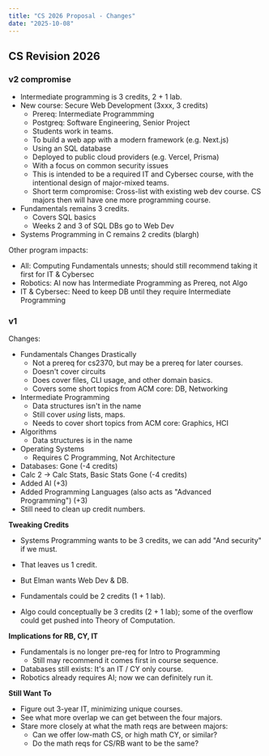 ```yaml
---
title: "CS 2026 Proposal - Changes"
date: "2025-10-08"
---
```


## CS Revision 2026

### v2 compromise

- Intermediate programming is 3 credits, 2 + 1 lab.
- New course: Secure Web Development (3xxx, 3 credits)
  - Prereq: Intermediate Programmming
  - Postgreq: Software Engineering, Senior Project
  - Students work in teams.
  - To build a web app with a modern framework (e.g. Next.js)
  - Using an SQL database
  - Deployed to public cloud providers (e.g. Vercel, Prisma)
  - With a focus on common security issues
  - This is intended to be a required IT and Cybersec course,
    with the intentional design of major-mixed teams.
  - Short term compromise: Cross-list with existing
    web dev course. CS majors then will have one more programming
    course.
- Fundamentals remains 3 credits.
  - Covers SQL basics
  - Weeks 2 and 3 of SQL DBs go to Web Dev
- Systems Programming in C remains 2 credits (blargh)

Other program impacts:

- All: Computing Fundamentals unnests; should still recommend taking it first
  for IT & Cybersec
- Robotics: AI now has Intermediate Programming as Prereq, not Algo
- IT & Cybersec: Need to keep DB until they require Intermediate Programming

### v1

Changes:

- Fundamentals Changes Drastically
  - Not a prereq for cs2370, but may be a prereq for later
    courses.
  - Doesn't cover circuits
  - Does cover files, CLI usage, and other domain basics.
  - Covers some short topics from ACM core: DB, Networking
- Intermediate Programming
  - Data structures isn't in the name
  - Still cover *using* lists, maps.
  - Needs to cover short topics from ACM core: Graphics, HCI
- Algorithms
  - Data structures is in the name
- Operating Systems
  - Requires C Programming, Not Architecture
- Databases: Gone (-4 credits)
- Calc 2 -> Calc Stats, Basic Stats Gone (-4 credits)
- Added AI (+3)
- Added Programming Languages (also acts as "Advanced Programming") (+3)
- Still need to clean up credit numbers.

**Tweaking Credits**

- Systems Programming wants to be 3 credits, we can add "And security" if we
must.
- That leaves us 1 credit.

- But Elman wants Web Dev & DB.
- Fundamentals could be 2 credits (1 + 1 lab).
- Algo could conceptually be 3 credits (2 + 1 lab); some of the overflow could
get pushed into Theory of Computation.

**Implications for RB, CY, IT**

- Fundamentals is no longer pre-req for Intro to Programming
  - Still may recommend it comes first in course sequence.
- Databases still exists: It's an IT / CY only course.
- Robotics already requires AI; now we can definitely run it.

**Still Want To**

- Figure out 3-year IT, minimizing unique courses.
- See what more overlap we can get between the four majors.
- Stare more closely at what the math reqs are between majors:
  - Can we offer low-math CS, or high math CY, or similar?
  - Do the math reqs for CS/RB want to be the same?
